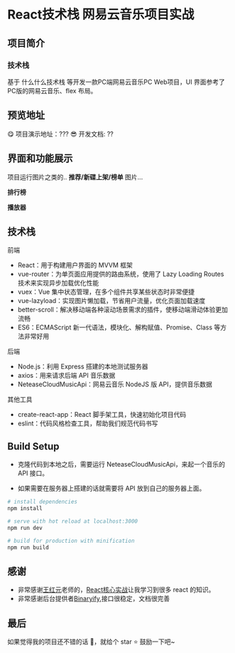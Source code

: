 # React技术栈 网易云音乐项目实战

## 项目简介
### 技术栈
基于 什么什么技术栈 等开发一款PC端网易云音乐PC Web项目，UI 界面参考了PC版的网易云音乐、flex 布局。

## 预览地址
😋 项目演示地址：???
😎 开发文档: ??

## 界面和功能展示
项目运行图片之类的..
**推荐/新碟上架/榜单**
图片...

**排行榜**

**播放器**


## 技术栈
前端

- React：用于构建用户界面的 MVVM 框架
- vue-router：为单页面应用提供的路由系统，使用了 Lazy Loading Routes 技术来实现异步加载优化性能
- vuex：Vue 集中状态管理，在多个组件共享某些状态时非常便捷
- vue-lazyload：实现图片懒加载，节省用户流量，优化页面加载速度
- better-scroll：解决移动端各种滚动场景需求的插件，使移动端滑动体验更加流畅
- ES6：ECMAScript 新一代语法，模块化、解构赋值、Promise、Class 等方法非常好用

后端

- Node.js：利用 Express 搭建的本地测试服务器
- axios：用来请求后端 API 音乐数据
- NeteaseCloudMusicApi：网易云音乐 NodeJS 版 API，提供音乐数据


其他工具

- create-react-app：React 脚手架工具，快速初始化项目代码
- eslint：代码风格检查工具，帮助我们规范代码书写


## Build Setup
- 克隆代码到本地之后，需要运行 NeteaseCloudMusicApi，来起一个音乐的 API 接口。

- 如果需要在服务器上搭建的话就需要将 API 放到自己的服务器上面。

``` powershell
# install dependencies
npm install

# serve with hot reload at localhost:3000
npm run dev

# build for production with minification
npm run build
```


## 感谢

- 非常感谢[王红元](https://github.com/coderwhy)老师的，[React核心实战](https://ke.qq.com/course/2555753)让我学习到很多 react 的知识。
- 非常感谢后台提供者[Binaryify](https://github.com/Binaryify/NeteaseCloudMusicApi),接口很稳定，文档很完善


## 最后
如果觉得我的项目还不错的话 👏，就给个 star ⭐ 鼓励一下吧~
